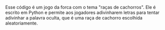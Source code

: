 Esse código é um jogo da forca com o tema "raças de cachorros". 
Ele é escrito em Python e permite aos jogadores adivinharem letras para tentar adivinhar a palavra oculta, que é uma raça de cachorro escolhida aleatoriamente.
